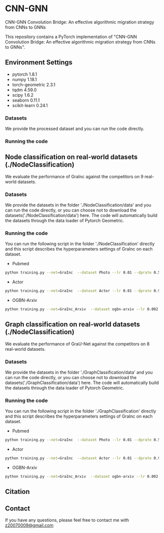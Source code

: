 # CNN-GNN
CNN-GNN Convolution Bridge: An effective algorithmic migration strategy from CNNs to GNNs

This repository contains a PyTorch implementation of "CNN-GNN Convolution Bridge: An effective algorithmic migration strategy from CNNs to GNNs".

## Environment Settings    
- pytorch 1.8.1
- numpy 1.18.1
- torch-geometric 2.3.1 
- tqdm 4.59.0
- scipy 1.6.2
- seaborn 0.11.1
- scikit-learn 0.24.1


### Datasets
We provide the processed dataset and you can run the code directly.

### Running the code

## Node classification on real-world datasets (./NodeClassification)
We evaluate the performance of GraInc against the competitors on 9 real-world datasets.

### Datasets
We provide the datasets in the folder './NodeClassification/data' and you can run the code directly, or you can choose not to download the datasets('./NodeClassification/data') here. The code will automatically build the datasets through the data loader of Pytorch Geometric.

### Running the code

You can run the following script in the folder './NodeClassification' directly and this script describes the hyperparameters settings of GraInc on each dataset.
+ Pubmed
```sh
python training.py --net=GraInc  --dataset Photo --lr 0.01 --dprate 0.5 --dropout 0.5  --train_rate 0.6 --val_rate 0.2 --early_stopping 200
```
+ Actor
```sh
python training.py --net=GraInc  --dataset Actor --lr 0.01 --dprate 0.9 --dropout 0.5  --train_rate 0.6 --val_rate 0.2 --early_stopping 100
```
+ OGBN-Arxiv
```sh
python training.py --net=GraInc_Arxiv  --dataset ogbn-arxiv --lr 0.002 --dprate 0.5 --dropout 0.1 --early_stopping 600
```

## Graph classification on real-world datasets (./NodeClassification)
We evaluate the performance of GraU-Net against the competitors on 8 real-world datasets.

### Datasets
We provide the datasets in the folder './GraphClassification/data' and you can run the code directly, or you can choose not to download the datasets('./GraphClassification/data') here. The code will automatically build the datasets through the data loader of Pytorch Geometric.

### Running the code

You can run the following script in the folder './GraphClassification' directly and this script describes the hyperparameters settings of GraInc on each dataset.
+ Pubmed
```sh
python training.py --net=GraInc  --dataset Photo --lr 0.01 --dprate 0.5 --dropout 0.5  --train_rate 0.6 --val_rate 0.2 --early_stopping 200
```
+ Actor
```sh
python training.py --net=GraInc  --dataset Actor --lr 0.01 --dprate 0.9 --dropout 0.5  --train_rate 0.6 --val_rate 0.2 --early_stopping 100
```
+ OGBN-Arxiv
```sh
python training.py --net=GraInc_Arxiv  --dataset ogbn-arxiv --lr 0.002 --dprate 0.5 --dropout 0.1 --early_stopping 600
```

## Citation


## Contact

If you have any questions, please feel free to contact me with z20070009@gmail.com

